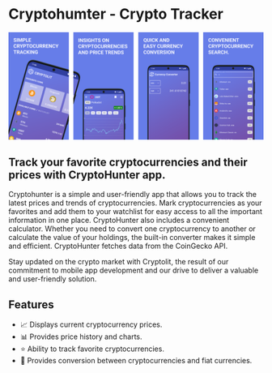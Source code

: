 # Cryptohumter - Crypto Tracker

![Cryptohunter preview](./banner-en.png)

## Track your favorite cryptocurrencies and their prices with CryptoHunter app.

Cryptohunter is a simple and user-friendly app that allows you to track the latest prices and trends of cryptocurrencies. Mark cryptocurrencies as your favorites and add them to your watchlist for easy access to all the important information in one place. CryptoHunter also includes a convenient calculator. Whether you need to convert one cryptocurrency to another or calculate the value of your holdings, the built-in converter makes it simple and efficient. CryptoHunter fetches data from the CoinGecko API.

 Stay updated on the crypto market with Cryptolit, the result of our commitment to mobile app development and our drive to deliver a valuable and user-friendly solution.

## Features
- 📈 Displays current cryptocurrency prices.
- 📊 Provides price history and charts.
- ⭐ Ability to track favorite cryptocurrencies.
- 💱 Provides conversion between cryptocurrencies and fiat currencies.
